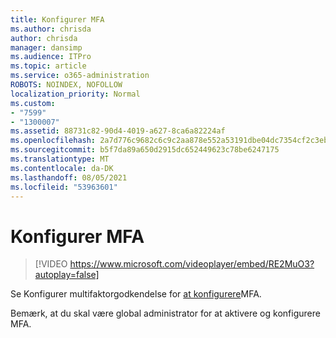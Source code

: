 ```yaml
---
title: Konfigurer MFA
ms.author: chrisda
author: chrisda
manager: dansimp
ms.audience: ITPro
ms.topic: article
ms.service: o365-administration
ROBOTS: NOINDEX, NOFOLLOW
localization_priority: Normal
ms.custom:
- "7599"
- "1300007"
ms.assetid: 88731c82-90d4-4019-a627-8ca6a82224af
ms.openlocfilehash: 2a7d776c9682c6c9c2aa878e552a53191dbe04dc7354cf2c3ebb9600f1fe399c
ms.sourcegitcommit: b5f7da89a650d2915dc652449623c78be6247175
ms.translationtype: MT
ms.contentlocale: da-DK
ms.lasthandoff: 08/05/2021
ms.locfileid: "53963601"
---
```

# <a name="configure-mfa"></a>Konfigurer MFA

> [!VIDEO https://www.microsoft.com/videoplayer/embed/RE2MuO3?autoplay=false]

Se Konfigurer multifaktorgodkendelse for [at konfigurere](https://docs.microsoft.com/microsoft-365/admin/security-and-compliance/set-up-multi-factor-authentication)MFA.

Bemærk, at du skal være global administrator for at aktivere og konfigurere MFA.
